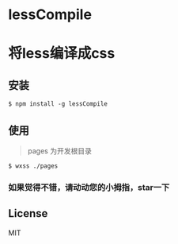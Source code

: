 # lessCompile

# 将less编译成css

## 安装

```console
$ npm install -g lessCompile
```
## 使用

> pages 为开发根目录

```
$ wxss ./pages
```

### 如果觉得不错，请动动您的小拇指，star一下

## License

MIT


